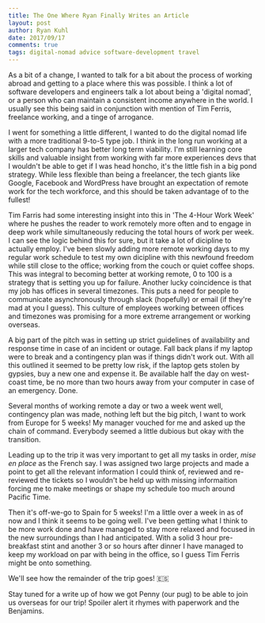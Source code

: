 ```yaml
---
title: The One Where Ryan Finally Writes an Article
layout: post
author: Ryan Kuhl
date: 2017/09/17
comments: true
tags: digital-nomad advice software-development travel
---
```


As a bit of a change, I wanted to talk for a bit about the process of working abroad and getting to a place where this
was possible. I think a lot of software developers and engineers talk a lot about being a 'digital nomad', or a person
who can maintain a consistent income anywhere in the world. I usually see this being said in conjunction with mention of
Tim Ferris, freelance working, and a tinge of arrogance.


I went for something a little different, I wanted to do the digital nomad life with a more traditional 9-to-5 type job.
I think in the long run working at a larger tech company has better long term viability. I'm still learning core skills
and valuable insight from working with far more experiences devs that I wouldn't be able to get if I was head honcho,
it's the little fish in a big pond strategy. While less flexible than being a freelancer, the tech giants like Google,
Facebook and WordPress have brought an expectation of remote work for the tech workforce, and this should be taken
advantage of to the fullest!


Tim Farris had some interesting insight into this in 'The 4-Hour Work Week' where he pushes the reader to work remotely
more often and to engage in deep work while simultaneously reducing the total hours of work per week. I can see the
logic behind this for sure, but it take a lot of dicipline to actually employ. I've been slowly adding more remote
working days to my regular work schedule to test my own dicipline with this newfound freedom while still close to the
office; working from the couch or quiet coffee shops. This was integral to becoming better at working remote, 0 to 100
is a strategy that is setting you up for failure. Another lucky coincidence is that my job has offices in several
timezones. This puts a need for people to communicate asynchronously through slack (hopefully) or email (if they're mad
at you I guess). This culture of employees working between offices and timezones was promising for a more extreme
arrangement or working overseas.


A big part of the pitch was in setting up strict guidelines of availability and response time in case of
an incident or outage. Fall back plans if my laptop were to break and a contingency plan was if things didn't work
out. With all this outlined it seemed to be pretty low risk, if the laptop gets stolen by gypsies, buy a new one and
expense it. Be available half the day on west-coast time, be no more than two hours away from your computer in case of
an emergency. Done.

 
Several months of working remote a day or two a week went well, contingency plan was made, nothing left but the big pitch, I want to
work from Europe for 5 weeks! My manager vouched for me and asked up the chain of command. Everybody seemed a little dubious but
okay with the transition.


Leading up to the trip it was very important to get all my tasks in order, *mise en place* as the French say.
I was assigned two large projects and made a point to get all the relevant information I could think of, reviewed and
re-reviewed the tickets so I wouldn't be held up with missing informaition forcing me to make meetings or shape my
schedule too much around Pacific Time.


Then it's off-we-go to Spain for 5 weeks! I'm a little over a week in as of now and I think it seems to be going well.
I've been getting what I think to be more work done and have managed to stay more relaxed and focused in the new
surroundings than I had anticipated. With a solid 3 hour pre-breakfast stint and another 3 or so hours after dinner I
have managed to keep my workload on par with being in the office, so I guess Tim Ferris might be onto something.


We'll see how the remainder of the trip goes! :es:


Stay tuned for a write up of how we got Penny (our pug) to be able to join us overseas for our trip! Spoiler alert it
rhymes with paperwork and the Benjamins.
